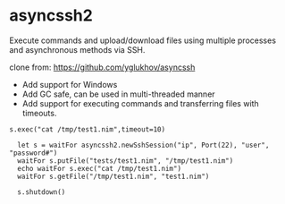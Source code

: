 # asyncssh2
Execute commands and upload/download files using multiple processes and asynchronous methods via SSH.

clone from: https://github.com/yglukhov/asyncssh

- Add support for Windows
- Add GC safe, can be used in multi-threaded manner
- Add support for executing commands and transferring files with timeouts.

`s.exec("cat /tmp/test1.nim",timeout=10)`

```
  let s = waitFor asyncssh2.newSshSession("ip", Port(22), "user", "password#")
  waitFor s.putFile("tests/test1.nim", "/tmp/test1.nim")
  echo waitFor s.exec("cat /tmp/test1.nim")
  waitFor s.getFile("/tmp/test1.nim", "test1.nim")

  s.shutdown()
```
